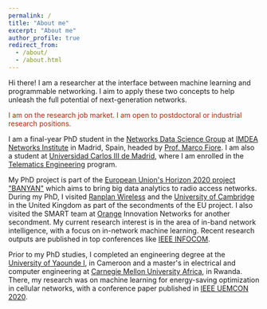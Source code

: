 ```yaml
---
permalink: /
title: "About me"
excerpt: "About me"
author_profile: true
redirect_from: 
  - /about/
  - /about.html
---
```


Hi there! I am a researcher at the interface between machine learning and programmable networking.
I aim to apply these two concepts to help unleash the full potential of next-generation networks. 

<p style="color:a9270b";>I am on the research job market. I am open to postdoctoral or industrial research positions.</p>

I am a final-year PhD student in the [Networks Data Science Group](https://networks.imdea.org/team/research-groups/networks-data-science-group/) at [IMDEA Networks Institute](https://networks.imdea.org/) in Madrid, Spain, headed by [Prof. Marco Fiore](https://networks.imdea.org/team/imdea-networks-team/people/marco-fiore/).
I am also a student at [Universidad Carlos III de Madrid](https://www.uc3m.es/Home), where I am enrolled in the [Telematics Engineering](https://www.uc3m.es/phdprogram/telematic-engineering) program. 

My PhD project is part of the [European Union's Horizon 2020 project "BANYAN"](https://cordis.europa.eu/project/id/860239) which aims to bring big data analytics to radio access networks. During my PhD, I visited [Ranplan Wireless](https://www.ranplanwireless.com/gb/) and the [University of Cambridge](https://www.cst.cam.ac.uk/) in the United Kingdom as 
part of the secondments of the EU project. I also visited the SMART team at [Orange](https://www.orange.com/en) Innovation Networks for another secondment.
My current research interest is in the area of in-band network intelligence, with a focus on in-network machine learning. 
Recent research outputs are published in top conferences like [IEEE INFOCOM](https://infocom2024.ieee-infocom.org/).

Prior to my PhD studies, I completed an engineering degree at the [University of Yaounde I](https://uy1.uninet.cm/), in Cameroon and a master's 
in electrical and computer engineering at [Carnegie Mellon University Africa](https://www.africa.engineering.cmu.edu/index.html), in Rwanda. There, my research was on machine learning for energy-saving optimization in cellular networks, with a conference paper published in [IEEE UEMCON 2020](https://ieee-uemcon.org/ieee-uemcon-2020/). 

<!-- [See site visit statistics](/visitors.html) -->